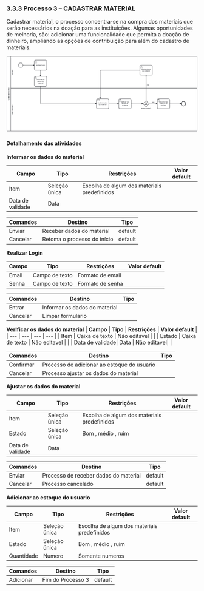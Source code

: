 ### 3.3.3 Processo 3 – CADASTRAR MATERIAL

Cadastrar material, o processo concentra-se na compra dos materiais que serão necessários na doação para as instituições. Algumas oportunidades de melhoria, são: adicionar uma funcionalidade que permita a doação de dinheiro, ampliando as opções de contribuição para além do cadastro de materiais.

![Exemplo de um Modelo BPMN do PROCESSO 3](images/cadastrar_materialV3.png)


#### Detalhamento das atividades

**Informar os dados do material**

| **Campo**       | **Tipo**         | **Restrições** | **Valor default** |
| ---             | ---              | ---            | ---               |
| Item            | Seleção única    | Escolha de algum dos materiais predefinidos |                |
| Data de validade| Data             |                  |                  |




| **Comandos**         |  **Destino**                   | **Tipo** |
| ---                  | ---                            | ---               |
| Enviar               | Receber dados do material             | default           |
| Cancelar             | Retoma o processo do início  | default           |


**Realizar Login**

| **Campo**       | **Tipo**         | **Restrições** | **Valor default** |
| ---             | ---              | ---            | ---               |
|       Email          |         Campo de texto         |       Formato de email         |                   |
|       Senha          |         Campo de texto         |       Formato de senha         |                   |

| **Comandos**         |  **Destino**                   | **Tipo**          |
| ---                  | ---                            | ---               |
|       Entrar         | Informar os dados do material  |                   |
| Cancelar             | Limpar formulario              |                   |


**Verificar os dados do material**
| **Campo**       | **Tipo**         | **Restrições** | **Valor default** |
| ---             | ---              | ---            | ---               |
| Item            | Caixa de texto   |  Não editavel |                |
| Estado          | Caixa de texto   | Não editavel |                |
| Data de validade| Data             |  Não editavel|                  |


| **Comandos**         |  **Destino**                   | **Tipo**          |
| ---                  | ---                            | ---               |
|       Confirmar         | Processo de adicionar ao estoque do usuario  |                   |
| Cancelar             | Processo ajustar os dados do material           |                   |


**Ajustar os dados do material**

| **Campo**       | **Tipo**         | **Restrições** | **Valor default** |
| ---             | ---              | ---            | ---               |
| Item            | Seleção única    | Escolha de algum dos materiais predefinidos |                |
| Estado          | Seleção única    | Bom , médio , ruim |                |
| Data de validade| Data             |                  |                  |




| **Comandos**         |  **Destino**                   | **Tipo** |
| ---                  | ---                            | ---               |
| Enviar               | Processo de receber dados do material             | default           |
| Cancelar             | Processo cancelado  | default           |


**Adicionar ao estoque do usuario**

| **Campo**       | **Tipo**         | **Restrições** | **Valor default** |
| ---             | ---              | ---            | ---               |
| Item            | Seleção única    | Escolha de algum dos materiais predefinidos |                |
| Estado          | Seleção única    | Bom , médio , ruim |                |
| Quantidade      | Numero           | Somente numeros                 |                  |




| **Comandos**         |  **Destino**                   | **Tipo** |
| ---                  | ---                            | ---               |
| Adicionar             | Fim do Processo 3           | default           |

